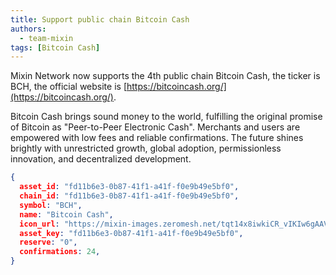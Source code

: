 ```yaml
---
title: Support public chain Bitcoin Cash
authors:
  - team-mixin
tags: [Bitcoin Cash]
---
```


Mixin Network now supports the 4th public chain Bitcoin Cash, the ticker is BCH, the official website is [https://bitcoincash.org/](https://bitcoincash.org/).

<!-- truncate -->

Bitcoin Cash brings sound money to the world, fulfilling the original promise of Bitcoin as "Peer-to-Peer Electronic Cash". Merchants and users are empowered with low fees and reliable confirmations. The future shines brightly with unrestricted growth, global adoption, permissionless innovation, and decentralized development.


```json
{
  asset_id: "fd11b6e3-0b87-41f1-a41f-f0e9b49e5bf0",
  chain_id: "fd11b6e3-0b87-41f1-a41f-f0e9b49e5bf0",
  symbol: "BCH",
  name: "Bitcoin Cash",
  icon_url: "https://mixin-images.zeromesh.net/tqt14x8iwkiCR_vIKIw6gAAVO8XpZH7ku7ZJYB5ArMRA6grN9M1oCI7kKt2QqBODJwr17sZxDCDTjXHOgIixzv6X=s128";;,
  asset_key: "fd11b6e3-0b87-41f1-a41f-f0e9b49e5bf0",
  reserve: "0",
  confirmations: 24,
}
```
